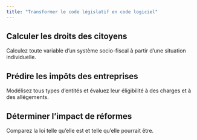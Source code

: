 ```yaml
---
title: "Transformer le code législatif en code logiciel"
---
```


## Calculer les droits des citoyens

Calculez toute variable d’un système socio-fiscal à partir d’une situation individuelle.


## Prédire les impôts des entreprises

Modélisez tous types d’entités et évaluez leur éligibilité à des charges et à des allégements.


## Déterminer l’impact de réformes

Comparez la loi telle qu’elle est et telle qu’elle pourrait être.
